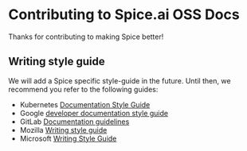 # Contributing to Spice.ai OSS Docs

Thanks for contributing to making Spice better!

## Writing style guide

We will add a Spice specific style-guide in the future. Until then, we recommend you refer to the following guides:

- Kubernetes [Documentation Style Guide](https://kubernetes.io/docs/contribute/style/style-guide/)
- Google [developer documentation style guide](https://developers.google.com/style/)
- GitLab [Documentation guidelines](https://docs.gitlab.com/ee/development/documentation/index.html)
- Mozilla [Writing style guide](https://developer.mozilla.org/en-US/docs/MDN/Guidelines/Writing_style_guide) 
- Microsoft [Writing Style Guide](https://docs.microsoft.com/en-us/style-guide/welcome/)
